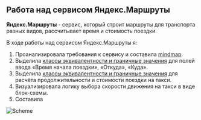 ## Работа над сервисом Яндекс.Маршруты

<b>Яндекс.Маршруты</b> - сервис, который строит маршруты для транспорта разных видов, рассчитывает время и стоимость поездки.

В ходе работы над сервисом Яндекс.Маршруты я: 
1. Проанализировала требования к сервису и составила [mindmap](https://miro.com/app/board/uXjVPfRQgNw=/?share_link_id=299495789437).
2. Выделила [классы эквивалентности и граничные значения](https://docs.google.com/spreadsheets/d/135Go-uVv1KqqZARaXZLhw9A5GbwQ-U6w7HCanum6ksI/edit#gid=2010888140) для полей ввода «Время начала поездки», «Откуда», «Куда».
3. Выделила [классы эквивалентности и граничные значения](https://docs.google.com/spreadsheets/d/135Go-uVv1KqqZARaXZLhw9A5GbwQ-U6w7HCanum6ksI/edit#gid=1058249276) для расчёта продолжительности и стоимости поездки на такси.
4. Визуализировала логику выбора скорости движения на такси в виде блок-схемы.
5. Составила 

![Scheme](https://drive.google.com/file/d/1RAPluiG_c7YDGWQo_pdgM85_vvoA-vSy/view?usp=sharing)